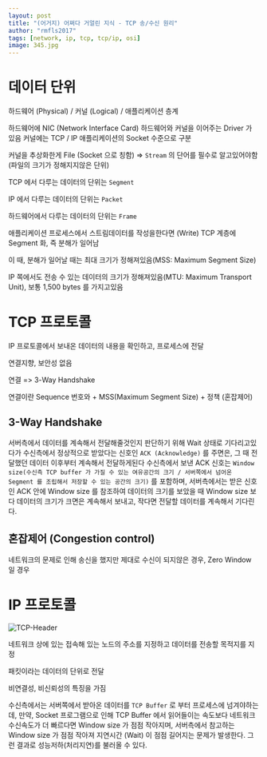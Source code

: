 ```yaml
---
layout: post
title: "(어거지) 어쩌다 거얼린 지식 - TCP 송/수신 원리"
author: "rmfls2017"
tags: [network, ip, tcp, tcp/ip, osi]
image: 345.jpg
---
```


# 데이터 단위

하드웨어 (Physical) / 커널 (Logical) / 애플리케이션 층계

하드웨어에 NIC (Network Interface Card)
하드웨어와 커널을 이어주는 Driver 가 있음
커널에는 TCP / IP 
애플리케이션의 Socket 수준으로 구분

커널을 추상화한게 File (Socket 으로 칭함) => `Stream` 의 단어를 필수로 알고있어야함 (파일의 크기가 정해지지않은 단위)

TCP 에서 다루는 데이터의 단위는 `Segment`

IP 에서 다루는 데이터의 단위는 `Packet`

하드웨어에서 다루는 데이터의 단위는 `Frame`

애플리케이션 프로세스에서 스트림데이터를 작성을한다면 (Write) TCP 계층에 Segment 화, 즉 분해가 일어남

이 때, 분해가 일어날 때는 최대 크기가 정해져있음(MSS: Maximum Segment Size)

IP 쪽에서도 전송 수 있는 데이터의 크기가 정해져있음(MTU: Maximum Transport Unit), 보통 1,500 bytes 를 가지고있음

# TCP 프로토콜

IP 프로토콜에서 보내온 데이터의 내용을 확인하고, 프로세스에 전달

연결지향, 보안성 없음

연결 => 3-Way Handshake

연결이란 Sequence 번호와 + MSS(Maximum Segment Size) + 정책 (혼잡제어)

## 3-Way Handshake

서버측에서 데이터를 계속해서 전달해줄것인지 판단하기 위해 Wait 상태로 기다리고있다가 수신측에서 정상적으로 받았다는 신호인 `ACK (Acknowledge)` 를 주면은, 그 때 전달했던 데이터 이후부터 계속해서 전달하게된다
수신측에서 보낸 ACK 신호는 `Window size(수신측 TCP buffer 가 가질 수 있는 여유공간의 크기 / 서버쪽에서 넘어온 Segment 를 조립해서 저장할 수 있는 공간의 크기)` 를 포함하며, 서버측에서는 받은 신호인 ACK 안에 Window size 를 참조하여 데이터의 크기를 보았을 때 Window size 보다 데이터의 크기가 크면은 계속해서 보내고, 작다면 전달할 데이터를 계속해서 기다린다.

## 혼잡제어 (Congestion control)

네트워크의 문제로 인해 송신을 했지만 제대로 수신이 되지않은 경우, Zero Window 일 경우

# IP 프로토콜

![TCP-Header](https://user-images.githubusercontent.com/26361688/192562226-f879baf9-6530-4779-9d9e-c76774f0ae0f.png)

네트워크 상에 있는 접속해 있는 노드의 주소를 지정하고 데이터를 전송할 목적지를 지정

패킷이라는 데이터의 단위로 전달

비연결성, 비신뢰성의 특징을 가짐

수신측에서는 서버쪽에서 받아온 데이터를 `TCP Buffer` 로 부터 프로세스에 넘겨야하는데, 만약, Socket 프로그램으로 인해 TCP Buffer 에서 읽어들이는 속도보다 네트워크 수신속도가 더 빠르다면 Window size 가 점점 작아지며, 서버측에서 참고하는 Window size 가 점점 작아져 지연시간 (Wait) 이 점점 길어지는 문제가 발생한다. 그런 결과로 성능저하(처리지연)를 불러올 수 있다.